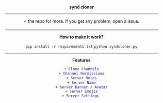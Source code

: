 <div align="center">

**synd cloner**
___

⭐️ the repo for more. If you get any problem, open a issue.
___

**How to make it work?**

`pip install -r requirements.txt`
`python syndcloner.py`
___
**__Features__**

```diff
+ Clone Channels
+ Channel Permissions
+ Server Roles
+ Server Name
+ Server Banner / Avatar
+ Server Emojis
+ Server Settings 
```
